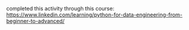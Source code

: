 completed this activity through this course:
https://www.linkedin.com/learning/python-for-data-engineering-from-beginner-to-advanced/
